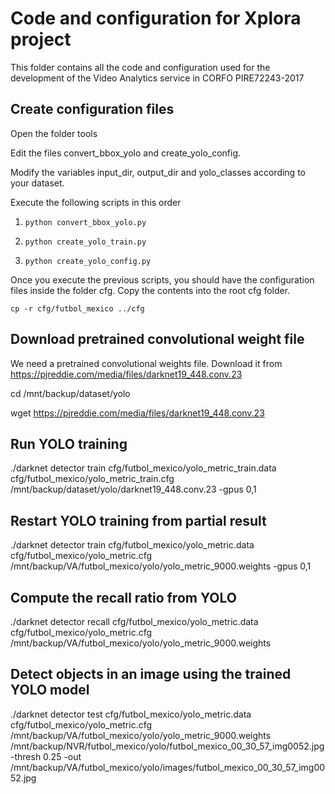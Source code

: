 # Code and configuration for Xplora project

This folder contains all the code and configuration used for the development of the Video Analytics service in CORFO PIRE72243-2017


## Create configuration files

Open the folder tools

Edit the files convert_bbox_yolo and create_yolo_config.

Modify the variables input_dir, output_dir and yolo_classes according to your dataset.

Execute the following scripts in this order

1. `python convert_bbox_yolo.py`

2. `python create_yolo_train.py`

3. `python create_yolo_config.py`

Once you execute the previous scripts, you should have the configuration files inside the folder cfg. Copy the contents into the root cfg folder.

`cp -r cfg/futbol_mexico ../cfg`

## Download pretrained convolutional weight file

We need a pretrained convolutional weights file. Download it from https://pjreddie.com/media/files/darknet19_448.conv.23

cd /mnt/backup/dataset/yolo

wget https://pjreddie.com/media/files/darknet19_448.conv.23

## Run YOLO training

./darknet detector train cfg/futbol_mexico/yolo_metric_train.data cfg/futbol_mexico/yolo_metric_train.cfg /mnt/backup/dataset/yolo/darknet19_448.conv.23 -gpus 0,1

## Restart YOLO training from partial result

./darknet detector train cfg/futbol_mexico/yolo_metric.data cfg/futbol_mexico/yolo_metric.cfg /mnt/backup/VA/futbol_mexico/yolo/yolo_metric_9000.weights -gpus 0,1

## Compute the recall ratio from YOLO

./darknet detector recall cfg/futbol_mexico/yolo_metric.data cfg/futbol_mexico/yolo_metric.cfg /mnt/backup/VA/futbol_mexico/yolo/yolo_metric_9000.weights

## Detect objects in an image using the trained YOLO model

./darknet detector test cfg/futbol_mexico/yolo_metric.data cfg/futbol_mexico/yolo_metric.cfg /mnt/backup/VA/futbol_mexico/yolo/yolo_metric_9000.weights /mnt/backup/NVR/futbol_mexico/yolo/futbol_mexico_00_30_57_img0052.jpg -thresh 0.25 -out /mnt/backup/VA/futbol_mexico/yolo/images/futbol_mexico_00_30_57_img0052.jpg
